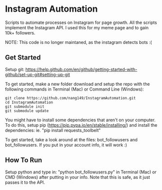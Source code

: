 # Instagram Automation
Scripts to automate processes on Instagram for page growth. All the scripts implement the Instagram API. I used this for my meme page and to gain 10k+ followers.

NOTE: This code is no longer maintaned, as the instagram detects bots :(

## Get Started

Setup git: https://help.github.com/en/github/getting-started-with-github/set-up-git#setting-up-git

To get started, make a new folder download and setup the repo with the following commands in Terminal (Mac) or Command Line (Windows):

	git clone https://github.com/nang149/InstagramAutomation.git
	cd InstagramAutomation
	git submodule init 
	git submodule update

You might have to install some dependencies that aren't on your computer. To do this, setup pip (https://pip.pypa.io/en/stable/installing/) and install the dependencies:
ie. "pip install requests_toolbelt"
	
To get started, take a look around at the files: bot_followusers and bot_followusers. If you put in your account info, it will work :)

## How To Run
Setup python and type in: "python bot_followusers.py" in Terminal (Mac) or CMD (Windows) after putting in your info. Note that this is safe, as it just passes it to the API.

